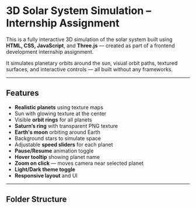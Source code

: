 # 3D Solar System Simulation – Internship Assignment

This is a fully interactive 3D simulation of the solar system built using **HTML, CSS, JavaScript**, and **Three.js** — created as part of a frontend development internship assignment.

It simulates planetary orbits around the sun, visual orbit paths, textured surfaces, and interactive controls — all built without any frameworks.

---

## Features

-  **Realistic planets** using texture maps
-  Sun with glowing texture at the center
-  Visible **orbit rings** for all planets
-  **Saturn’s ring** with transparent PNG texture
-  **Earth's moon** orbiting around Earth
-  Background stars to simulate space
-  Adjustable **speed sliders** for each planet
-  **Pause/Resume** animation toggle
-  **Hover tooltip** showing planet name
-  **Zoom on click** — moves camera near selected planet
-  **Light/Dark theme toggle**
-  **Responsive layout** and UI

---

##  Folder Structure


